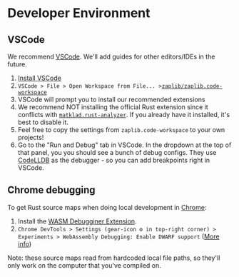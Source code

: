 # Developer Environment


## VSCode

We recommend [VSCode](https://code.visualstudio.com/). We'll add guides for other editors/IDEs in the future.

1. [Install VSCode](https://code.visualstudio.com/download)
2. `VSCode > File > Open Workspace from File... >`[`zaplib/zaplib.code-workspace`](https://github.com/Zaplib/zaplib/blob/main/zaplib.code-workspace)
3. VSCode will prompt you to install our recommended extensions
4. We recommend NOT installing the official Rust extension since it conflicts with [`matklad.rust-analyzer`](https://marketplace.visualstudio.com/items?itemName=matklad.rust-analyzer). If you already have it installed, it's best to disable it.
5. Feel free to copy the settings from `zaplib.code-workspace` to your own projects!
6. Go to the "Run and Debug" tab in VSCode. In the dropdown at the top of that panel, you you should see a bunch of debug configs. They use [CodeLLDB](https://marketplace.visualstudio.com/items?itemName=vadimcn.vscode-lldb) as the debugger - so you can add breakpoints right in VSCode.

## Chrome debugging

To get Rust source maps when doing local development in [Chrome](https://www.google.com/chrome/):

1. Install the [WASM Debugginer Extension](https://goo.gle/wasm-debugging-extension).
2. `Chrome DevTools > Settings (gear-icon ⚙ in top-right corner) > Experiments > WebAssembly Debugging: Enable DWARF support` ([More info](https://developer.chrome.com/blog/wasm-debugging-2020/))

Note: these source maps read from hardcoded local file paths, so they'll only work on the computer that you've compiled on.
